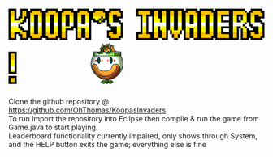 # ![ScreenShot](https://github.com/OhThomas/KoopasInvaders/blob/test1/res/koopasinvaderstitlebigger.png) ![ScreenShot](https://github.com/OhThomas/KoopasInvaders/blob/test1/res/mario3fontexclabig.png)                                   &nbsp;&nbsp;&nbsp;&nbsp;&nbsp;&nbsp;&nbsp;&nbsp;&nbsp;&nbsp;&nbsp;&nbsp;&nbsp;&nbsp;&nbsp;&nbsp;&nbsp;&nbsp;&nbsp;&nbsp;&nbsp;![ScreenShot](https://github.com/OhThomas/KoopasInvaders/blob/test1/res/bowser1_lit.png)

Clone the github repository @ https://github.com/OhThomas/KoopasInvaders <br />
To run import the repository into Eclipse then compile & run the game from Game.java to start playing. <br />
Leaderboard functionality currently impaired, only shows through System, and the HELP button exits the game; everything else is fine

